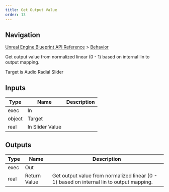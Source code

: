 ```yaml
---
title: Get Output Value
order: 13
---
```

## Navigation

[Unreal Engine Blueprint API Reference](https://dev.epicgames.com/documentation/en-us/unreal-engine/BlueprintAPI) > [Behavior](https://dev.epicgames.com/documentation/en-us/unreal-engine/BlueprintAPI/Behavior)

Get output value from normalized linear (0 - 1) based on internal lin to output mapping.

Target is Audio Radial Slider

## Inputs

| Type | Name | Description |
| --- | --- | --- |
| exec | In |  |
| object | Target |  |
| real | In Slider Value |  |

## Outputs

| Type | Name | Description |
| --- | --- | --- |
| exec | Out |  |
| real | Return Value | Get output value from normalized linear (0 - 1) based on internal lin to output mapping. |

